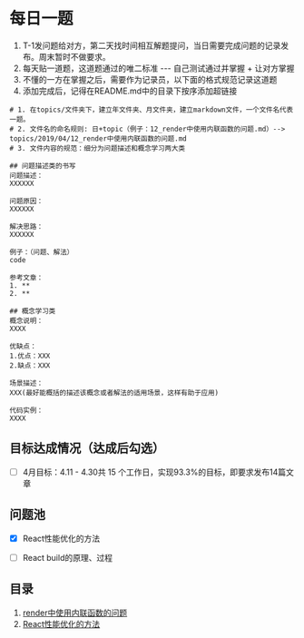 # 每日一题
1. T-1发问题给对方，第二天找时间相互解题提问，当日需要完成问题的记录发布。周末暂时不做要求。
1. 每天贴一道题，这道题通过的唯二标准 --- 自己测试通过并掌握 + 让对方掌握
1. 不懂的一方在掌握之后，需要作为记录员，以下面的格式规范记录这道题
1. 添加完成后，记得在README.md中的目录下按序添加超链接

```shell
# 1. 在topics/文件夹下，建立年文件夹、月文件夹，建立markdown文件，一个文件名代表一题。
# 2. 文件名的命名规则: 日+topic（例子：12_render中使用内联函数的问题.md）--> topics/2019/04/12_render中使用内联函数的问题.md
# 3. 文件内容的规范：细分为问题描述和概念学习两大类

## 问题描述类的书写
问题描述：
XXXXXX

问题原因：
XXXXXX

解决思路：
XXXXXX

例子：（问题、解法）
code

参考文章：
1. **
2. **

## 概念学习类
概念说明：
XXXX

优缺点：
1.优点：XXX
2.缺点：XXX

场景描述：
XXX(最好能概括的描述该概念或者解法的适用场景，这样有助于应用)

代码实例：
XXXX
```

## 目标达成情况（达成后勾选）
- [ ] 4月目标：4.11 - 4.30共 15 个工作日，实现93.3%的目标，即要求发布14篇文章

## 问题池
- [x] React性能优化的方法

- [ ] React build的原理、过程

## 目录
1. [render中使用内联函数的问题](https://github.com/can-you-explain-it-to-me/daily-topic/blob/master/topics/2019/04/11_render%E4%B8%AD%E4%BD%BF%E7%94%A8%E5%86%85%E8%81%94%E5%87%BD%E6%95%B0%E7%9A%84%E9%97%AE%E9%A2%98.md)
1. [React性能优化的方法](https://github.com/can-you-explain-it-to-me/daily-topic/blob/master/topics/2019/04/12_React%E6%80%A7%E8%83%BD%E4%BC%98%E5%8C%96%E7%9A%84%E6%96%B9%E6%B3%95.md)
